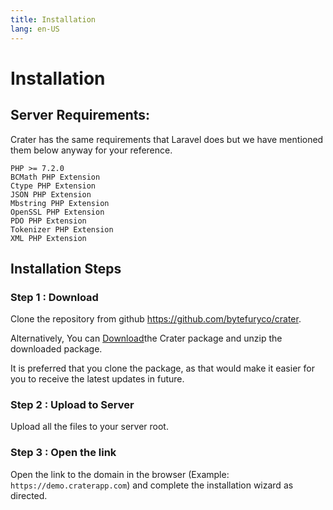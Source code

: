```yaml
---
title: Installation
lang: en-US
---
```


# Installation


## Server Requirements:

Crater has the same requirements that Laravel does but we have mentioned them below anyway for your reference.

```
PHP >= 7.2.0
BCMath PHP Extension
Ctype PHP Extension
JSON PHP Extension
Mbstring PHP Extension
OpenSSL PHP Extension
PDO PHP Extension
Tokenizer PHP Extension
XML PHP Extension
```

## Installation Steps

### Step 1 : Download

Clone the repository from github <https://github.com/bytefuryco/crater>. 

Alternatively, You can [Download](https://github.com/bytefuryco/crater/archive/master.zip)the Crater package and unzip the downloaded package.

It is preferred that you clone the package, as that would make it easier for you to receive the latest updates in future.

### Step 2 : Upload to Server

Upload all the files to your server root.

### Step 3 : Open the link

Open the link to the domain in the browser (Example: `https://demo.craterapp.com`) and complete the installation wizard as directed.
